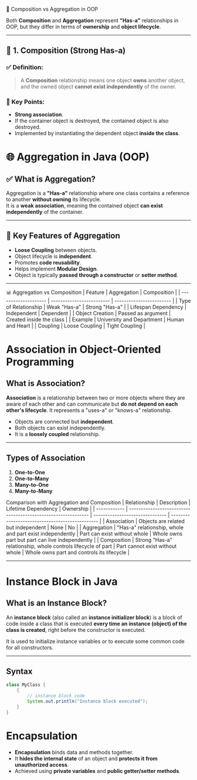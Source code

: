  📘 Composition vs Aggregation in OOP

Both **Composition** and **Aggregation** represent **"Has-a"** relationships in OOP, but they differ in terms of **ownership** and **object lifecycle**.

---

## 🧱 1. Composition (Strong Has-a)

### ✅ Definition:
> A **Composition** relationship means one object **owns** another object, and the owned object **cannot exist independently** of the owner.

### 🧠 Key Points:
- **Strong association**.
- If the container object is destroyed, the contained object is also destroyed.
- Implemented by instantiating the dependent object **inside the class**.

# 🌐 Aggregation in Java (OOP)

## ✅ What is Aggregation?

Aggregation is a **"Has-a"** relationship where one class contains a reference to another **without owning** its lifecycle.  
It is a **weak association**, meaning the contained object **can exist independently** of the container.

---

## 🧠 Key Features of Aggregation

- **Loose Coupling** between objects.
- Object lifecycle is **independent**.
- Promotes **code reusability**.
- Helps implement **Modular Design**.
- Object is typically **passed through a constructor** or **setter method**.

---
📊 Aggregation vs Composition
| Feature              | Aggregation               | Composition              |
| -------------------- | ------------------------- | ------------------------ |
| Type of Relationship | Weak "Has-a"              | Strong "Has-a"           |
| Lifespan Dependency  | Independent               | Dependent                |
| Object Creation      | Passed as argument        | Created inside the class |
| Example              | University and Department | Human and Heart          |
| Coupling             | Loose Coupling            | Tight Coupling           |


# Association in Object-Oriented Programming

## What is Association?

**Association** is a relationship between two or more objects where they are aware of each other and can communicate but **do not depend on each other's lifecycle**. It represents a "uses-a" or "knows-a" relationship.

- Objects are connected but **independent**.
- Both objects can exist independently.
- It is a **loosely coupled** relationship.

---

## Types of Association

1. **One-to-One**
2. **One-to-Many**
3. **Many-to-One**
4. **Many-to-Many**

Comparison with Aggregation and Composition
| Relationship | Description                                                   | Lifetime Dependency             | Ownership                                       |
| ------------ | ------------------------------------------------------------- | ------------------------------- | ----------------------------------------------- |
| Association  | Objects are related but independent                           | None                            | No                                              |
| Aggregation  | "Has-a" relationship, whole and part exist independently      | Part can exist without whole    | Whole owns part but part can live independently |
| Composition  | Strong "Has-a" relationship, whole controls lifecycle of part | Part cannot exist without whole | Whole owns part and controls its lifecycle      |

---

# Instance Block in Java

## What is an Instance Block?

An **instance block** (also called an **instance initializer block**) is a block of code inside a class that is executed **every time an instance (object) of the class is created**, right before the constructor is executed.

It is used to initialize instance variables or to execute some common code for all constructors.

---

## Syntax

```java
class MyClass {
    {
        // instance block code
        System.out.println("Instance block executed");
    }
}
```
# Encapsulation

- **Encapsulation** binds data and methods together.  
- It **hides the internal state** of an object and **protects it from unauthorized access**.  
- Achieved using **private variables** and **public getter/setter methods**.



